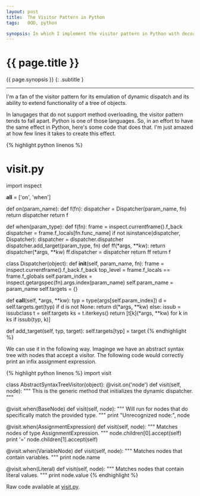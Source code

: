 ```yaml
---
layout: post
title:  The Visitor Pattern in Python
tags:   OOD, python

synopsis: In which I implement the visitor pattern in Python with decorators.
---
```


# {{ page.title }}

{{ page.synopsis }}
{: .subtitle }

-----

I'm a fan of the visitor pattern for its emulation of dynamic dispatch and its
ability to extend functionality of a tree of objects.

In lanugages that do not support method overloading, the visitor pattern tends
to fall apart. Python is one of those languages. So, in an effort to have the
same effect in Python, here's some code that does that. I'm just amazed at how
few lines it takes to create this effect.

{% highlight python linenos %}
# visit.py

import inspect

__all__ = ['on', 'when']

def on(param_name):
  def f(fn):
    dispatcher = Dispatcher(param_name, fn)
    return dispatcher
  return f


def when(param_type):
  def f(fn):
    frame = inspect.currentframe().f_back
    dispatcher = frame.f_locals[fn.func_name]
    if not isinstance(dispatcher, Dispatcher):
      dispatcher = dispatcher.dispatcher
    dispatcher.add_target(param_type, fn)
    def ff(*args, **kw):
      return dispatcher(*args, **kw)
    ff.dispatcher = dispatcher
    return ff
  return f


class Dispatcher(object):
  def __init__(self, param_name, fn):
    frame = inspect.currentframe().f_back.f_back
    top_level = frame.f_locals == frame.f_globals
    self.param_index = inspect.getargspec(fn).args.index(param_name)
    self.param_name = param_name
    self.targets = {}

  def __call__(self, *args, **kw):
    typ = type(args[self.param_index])
    d = self.targets.get(typ)
    if d is not None:
      return d(*args, **kw)
    else:
      issub = issubclass
      t = self.targets
      ks = t.iterkeys()
      return [t[k](*args, **kw) for k in ks if issub(typ, k)]

  def add_target(self, typ, target):
    self.targets[typ] = target
{% endhighlight %}

We can use it in the following way. Imaginge we have an abstract syntax tree
with nodes that accept a visitor. The following code would correctly print an
infix assignment expression.

{% highlight python linenos %}
import visit

class AbstractSyntaxTreeVisitor(object):
  @visit.on('node')
  def visit(self, node):
    """
    This is the generic method that initializes the
    dynamic dispatcher.
    """

  @visit.when(BaseNode)
  def visit(self, node):
    """
    Will run for nodes that do specifically match the
    provided type.
    """
    print "Unrecognized node:", node

  @visit.when(AssignmentExpression)
  def visit(self, node):
    """ Matches nodes of type AssignmentExpression. """
    node.children[0].accept(self)
    print '='
    node.children[1].accept(self)

  @visit.when(VariableNode)
  def visit(self, node):
    """ Matches nodes that contain variables. """
    print node.name

  @visit.when(Literal)
  def visit(self, node):
    """ Matches nodes that contain literal values. """
    print node.value
{% endhighlight %}

Raw code available at [visit.py](/assets/visit.py).
